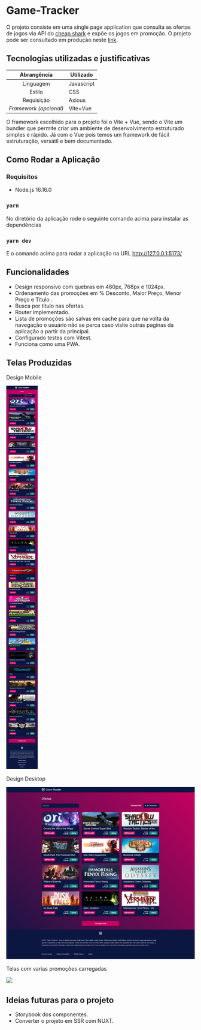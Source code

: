 # Game-Tracker

O projeto consiste em uma single page application que consulta as ofertas de jogos via API do [cheap shark](https://apidocs.cheapshark.com/) e expõe os jogos em promoção. O projeto pode ser consultado em produção neste [link](https://game-tracker-vokubo.onrender.com).

## Tecnologias utilizadas e justificativas

|      Abrangência       | Utilizado  |
| :--------------------: | ---------- |
|       Linguagem        | Javascript |
|         Estilo         | CSS       |
|       Requisição       | Axious     |
| _Framework (opcional)_ | Vite+Vue   |

O framework escolhido para o projeto foi o Vite + Vue, sendo o Vite um bundler que permite criar um ambiente de desenvolvimento estruturado simples e rápido. Já com o Vue pois temos um framework de fácil estruturação, versátil e bem documentado.

## Como Rodar a Aplicação

### Requisitos

-   Node.js 16.16.0

### `yarn`

No diretório da aplicação rode o seguinte comando acima para instalar as dependências

### `yarn dev`

E o comando acima para rodar a aplicação na URL http://127.0.0.1:5173/

## Funcionalidades

<ul>
    <li>Design responsivo com quebras em 480px, 768px e 1024px.</li>
    <li>Ordenamento das promoções em % Desconto, Maior Preço, Menor Preço e Título .</li>
    <li>Busca por título nas ofertas.</li>
    <li>Router implementado.</li>
    <li>Lista de promoções são salvas em cache para que na volta da navegação o usuário não se perca caso visite outras paginas da aplicação a partir da principal.</li>
    <li>Configurado testes com Vitest.</li>
    <li>Funciona como uma PWA.</li>
</ul>

## Telas Produzidas

<div float="left">
    <div>
        <p>Design Mobile</p>
        <img src="./src/assets/screen/Screen-478px.png"  />
    </div>
    <div>
        <p>Design Desktop</p>
        <img src="./src/assets/screen/Screen-1024px.png"  />
    </div>
        <p>Telas com varias promoções carregadas</p>
        <img src="./src/assets/screen/Screen-GamesLoaded-1024px.png"  />
    </div>

## Ideias futuras para o projeto

<ul>
    <li> Storybook dos componentes.</li>
    <li> Converter o projeto em SSR com NUXT.</li>
</ul>
